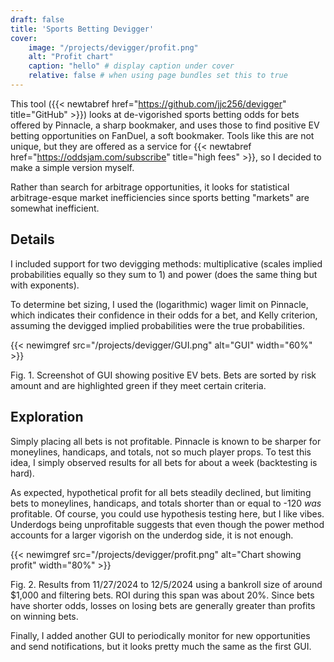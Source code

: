 ```yaml
---
draft: false
title: 'Sports Betting Devigger'
cover:
    image: "/projects/devigger/profit.png"
    alt: "Profit chart"
    caption: "hello" # display caption under cover
    relative: false # when using page bundles set this to true
---
```


This tool ({{< newtabref href="https://github.com/jjc256/devigger" title="GitHub" >}}) looks at de-vigorished sports betting odds for bets offered by Pinnacle, a sharp bookmaker, and uses those to find positive EV betting opportunities on FanDuel, a soft bookmaker. Tools like this are not unique, but they are offered as a service for {{< newtabref href="https://oddsjam.com/subscribe" title="high fees" >}}, so I decided to make a simple version myself.

Rather than search for arbitrage opportunities, it looks for statistical arbitrage-esque market inefficiencies since sports betting "markets" are somewhat inefficient.

## Details

I included support for two devigging methods: multiplicative (scales implied probabilities equally so they sum to 1) and power (does the same thing but with exponents).

To determine bet sizing, I used the (logarithmic) wager limit on Pinnacle, which indicates their confidence in their odds for a bet, and Kelly criterion, assuming the devigged implied probabilities were the true probabilities.

{{< newimgref src="/projects/devigger/GUI.png" alt="GUI" width="60%" >}}
<figcaption>Fig. 1. Screenshot of GUI showing positive EV bets. Bets are sorted by risk amount and are highlighted green if they meet certain criteria.</figcaption>

## Exploration

Simply placing all bets is not profitable. Pinnacle is known to be sharper for moneylines, handicaps, and totals, not so much player props. To test this idea, I simply observed results for all bets for about a week (backtesting is hard).

As expected, hypothetical profit for all bets steadily declined, but limiting bets to moneylines, handicaps, and totals shorter than or equal to -120 *was* profitable. Of course, you could use hypothesis testing here, but I like vibes. Underdogs being unprofitable suggests that even though the power method accounts for a larger vigorish on the underdog side, it is not enough.

{{< newimgref src="/projects/devigger/profit.png" alt="Chart showing profit" width="80%" >}}
<figcaption>Fig. 2. Results from 11/27/2024 to 12/5/2024 using a bankroll size of around $1,000 and filtering bets. ROI during this span was about 20%. Since bets have shorter odds, losses on losing bets are generally greater than profits on winning bets.</figcaption>

Finally, I added another GUI to periodically monitor for new opportunities and send notifications, but it looks pretty much the same as the first GUI.
